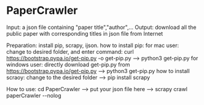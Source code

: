 # PaperCrawler
Input: a json file containing "paper title","author",...
Output: download all the public paper with corresponding titles in json file from Internet

Preparation: install pip, scrapy, ijson.
how to install pip: 
     for mac user: change to desired folder, and enter command: curl https://bootstrap.pypa.io/get-pip.py -o get-pip.py --> python3 get-pip.py
     for windows user: directly download get-pip.py from https://bootstrap.pypa.io/get-pip.py --> python3 get-pip.py
how to install scraoy:
     change to the desired folder --> pip install scrapy
     
How to use:
     cd PaperCrawler --> put your json file here -->  scrapy crawl paperCrawler --nolog

